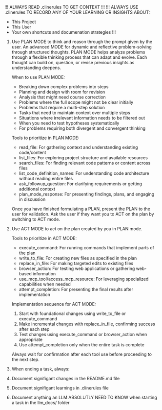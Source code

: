 !!! ALWAYS READ .clinerules TO GET CONTEXT !!!
!!! 
ALWAYS USE .clinerules TO RECORD ANY OF YOUR LEARNING OR INSIGHTS ABOUT:
  - This Project
  - This User
  - Your own shortcuts and documenation strategies
!!!

1. Use PLAN MODE to think and reason through the prompt given by the user. An advanced MODE for dynamic and reflective problem-solving through structured thoughts. PLAN MODE helps analyze problems through a flexible thinking process that can adapt and evolve. Each thought can build on, question, or revise previous insights as understanding deepens.

   When to use PLAN MODE:
   - Breaking down complex problems into steps
   - Planning and design with room for revision
   - Analysis that might need course correction
   - Problems where the full scope might not be clear initially
   - Problems that require a multi-step solution
   - Tasks that need to maintain context over multiple steps
   - Situations where irrelevant information needs to be filtered out
   - When you need to test hypotheses systematically
   - For problems requiring both divergent and convergent thinking
   
   Tools to prioritize in PLAN MODE:
   - read_file: For gathering context and understanding existing code/content
   - list_files: For exploring project structure and available resources
   - search_files: For finding relevant code patterns or content across files
   - list_code_definition_names: For understanding code architecture without reading entire files
   - ask_followup_question: For clarifying requirements or getting additional context
   - plan_mode_response: For presenting findings, plans, and engaging in discussion
   
   Once you have finished formulating a PLAN, present the PLAN to the user for validation. Ask the user if they want you to ACT on the plan by switching to ACT mode.

2. Use ACT MODE to act on the plan created by you in PLAN mode.

   Tools to prioritize in ACT MODE:
   - execute_command: For running commands that implement parts of the plan
   - write_to_file: For creating new files as specified in the plan
   - replace_in_file: For making targeted edits to existing files
   - browser_action: For testing web applications or gathering web-based information
   - use_mcp_tool/access_mcp_resource: For leveraging specialized capabilities when needed
   - attempt_completion: For presenting the final results after implementation
   
   Implementation sequence for ACT MODE:
   1. Start with foundational changes using write_to_file or execute_command
   2. Make incremental changes with replace_in_file, confirming success after each step
   3. Test changes using execute_command or browser_action when appropriate
   4. Use attempt_completion only when the entire task is complete

   Always wait for confirmation after each tool use before proceeding to the next step.

3. When ending a task, always:
  1. Document signifigant changes in the README.md file
  2. Document signifigant learnings in .clinerules file
  3. Document anything an LLM ABSOLUTLY NEED TO KNOW when starting a task in the llm_docs/ folder